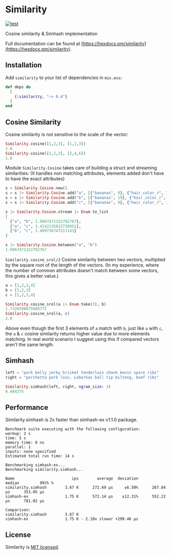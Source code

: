 # Similarity

[![test](https://github.com/preciz/similarity/actions/workflows/test.yml/badge.svg)](https://github.com/preciz/similarity/actions/workflows/test.yml)

Cosine similarity & Simhash implementation

Full documentation can be found at [https://hexdocs.pm/similarity](https://hexdocs.pm/similarity).

## Installation

Add `similarity` to your list of dependencies in `mix.exs`:

```elixir
def deps do
  [
    {:similarity, "~> 0.4"}
  ]
end
```

## Cosine Similarity

Cosine similarity is not sensitive to the scale of the vector:

```elixir
Similarity.cosine([1,2,3], [1,2,3])
1.0
Similarity.cosine([1,2,3], [2,4,6])
1.0
```

Module `Similarity.Cosine` takes care of building a struct and streaming similarities:
(It handles non matching attributes, elements added don't have to have the exact attributes)

```elixir
s = Similarity.Cosine.new()
s = s |> Similarity.Cosine.add("a", [{"bananas", 9}, {"hair_color_r", 124}, {"hair_color_g", 8}, {"hair_color_b", 122}])
s = s |> Similarity.Cosine.add("b", [{"bananas", 19}, {"hair_color_r", 124}, {"hair_color_g", 8}, {"hair_color_b", 122}])
s = s |> Similarity.Cosine.add("c", [{"bananas", 9}, {"hair_color_r", 124}])

s |> Similarity.Cosine.stream |> Enum.to_list
[
  {"a", "b", 1.9967471152702767},
  {"a", "c", 1.4142135623730951},
  {"b", "c", 1.409736747211141}
]

s |> Similarity.Cosine.between("a", "b")
1.9967471152702767
```

`Similarity.cosine_srol/2`
Cosine similarity between two vectors, multiplied by the square root of the length of the vectors.
(In my experience, where the number of common attributes doesn't match between some vectors, this gives a better value.)

```elixir
a = [1,2,3,4]
b = [1,2,3]
c = [1,2,3,4]

Similarity.cosine_srol(a |> Enum.take(3), b)
1.7320508075688772
Similarity.cosine_srol(a, c)
2.0
```

Above even though the first 3 elements of `a` match with `b`, just like `a` with `c`,
the `a` & `c` cosine similarity returns higher value due to more elements matching.
In real world scenario I suggest using this if compared vectors aren't the same length.

## Simhash

```elixir
left = "pork belly jerky brisket tenderloin shank kevin spare ribs"
right = "porchetta pork loin. Leberkas ball tip biltong, beef ribs"

Similarity.simhash(left, right, ngram_size: 3)
0.484375
```

## Performance
Similarity.simhash is 2x faster than simhash-ex v1.1.0 package.

```
Benchmark suite executing with the following configuration:
warmup: 2 s
time: 5 s
memory time: 0 ns
parallel: 1
inputs: none specified
Estimated total run time: 14 s

Benchmarking simhash-ex...
Benchmarking similarity.simhash...

Name                         ips        average  deviation         median         99th %
similarity.simhash        3.67 K      272.69 μs     ±6.50%      267.84 μs      353.05 μs
simhash-ex                1.75 K      572.14 μs    ±12.31%      552.22 μs      781.02 μs

Comparison:
similarity.simhash        3.67 K
simhash-ex                1.75 K - 2.10x slower +299.46 μs
```

## License

Similarity is [MIT licensed](LICENSE).
